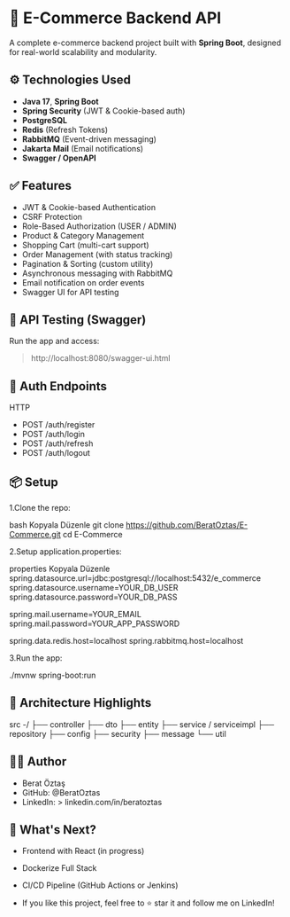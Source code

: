 # 🛒 E-Commerce Backend API

A complete e-commerce backend project built with **Spring Boot**, designed for real-world scalability and modularity.

## ⚙️ Technologies Used

- **Java 17**, **Spring Boot**
- **Spring Security** (JWT & Cookie-based auth)
- **PostgreSQL**
- **Redis** (Refresh Tokens)
- **RabbitMQ** (Event-driven messaging)
- **Jakarta Mail** (Email notifications)
- **Swagger / OpenAPI**

## ✅ Features

- JWT & Cookie-based Authentication
- CSRF Protection
- Role-Based Authorization (USER / ADMIN)
- Product & Category Management
- Shopping Cart (multi-cart support)
- Order Management (with status tracking)
- Pagination & Sorting (custom utility)
- Asynchronous messaging with RabbitMQ
- Email notification on order events
- Swagger UI for API testing

## 🧪 API Testing (Swagger)

Run the app and access:
> http://localhost:8080/swagger-ui.html

## 🔐 Auth Endpoints

HTTP 
- POST /auth/register
- POST /auth/login
- POST /auth/refresh
- POST /auth/logout
 
## 📦 Setup
1.Clone the repo:

bash
Kopyala
Düzenle
git clone  https://github.com/BeratOztas/E-Commerce.git
cd E-Commerce


2.Setup application.properties:

properties
Kopyala
Düzenle
spring.datasource.url=jdbc:postgresql://localhost:5432/e_commerce
spring.datasource.username=YOUR_DB_USER
spring.datasource.password=YOUR_DB_PASS

spring.mail.username=YOUR_EMAIL
spring.mail.password=YOUR_APP_PASSWORD

spring.data.redis.host=localhost
spring.rabbitmq.host=localhost

3.Run the app:

./mvnw spring-boot:run

## 🧠 Architecture Highlights


src -/
├── controller
├── dto
├── entity
├── service / serviceimpl
├── repository
├── config
├── security
├── message
└── util

## 👨‍💻 Author
- Berat Öztaş
- GitHub: @BeratOztas
- LinkedIn: > linkedin.com/in/beratoztas

## 🚀 What's Next?

- Frontend with React (in progress)

- Dockerize Full Stack

- CI/CD Pipeline (GitHub Actions or Jenkins)

- If you like this project, feel free to ⭐ star it and follow me on LinkedIn!